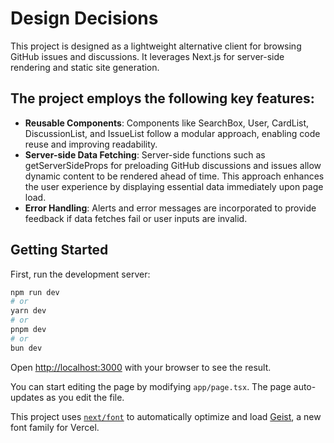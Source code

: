 # Design Decisions
This project is designed as a lightweight alternative client for browsing GitHub issues and discussions. It leverages Next.js for server-side rendering and static site generation.

## The project employs the following key features:
- **Reusable Components**: Components like SearchBox, User, CardList, DiscussionList, and IssueList follow a modular approach, enabling code reuse and improving readability.
- **Server-side Data Fetching**: Server-side functions such as getServerSideProps for preloading GitHub discussions and issues allow dynamic content to be rendered ahead of time. This approach enhances the user experience by displaying essential data immediately upon page load.
- **Error Handling**: Alerts and error messages are incorporated to provide feedback if data fetches fail or user inputs are invalid.

## Getting Started

First, run the development server:

```bash
npm run dev
# or
yarn dev
# or
pnpm dev
# or
bun dev
```

Open [http://localhost:3000](http://localhost:3000) with your browser to see the result.

You can start editing the page by modifying `app/page.tsx`. The page auto-updates as you edit the file.

This project uses [`next/font`](https://nextjs.org/docs/app/building-your-application/optimizing/fonts) to automatically optimize and load [Geist](https://vercel.com/font), a new font family for Vercel.


